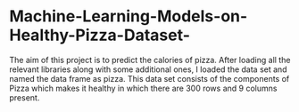 # Machine-Learning-Models-on-Healthy-Pizza-Dataset-
The aim of this project is to predict the calories of pizza. After loading all the relevant libraries along with some additional ones, I loaded the data set and named the data frame as pizza.  This data set consists of the components of Pizza which makes it healthy in which there are 300 rows and 9 columns present.
